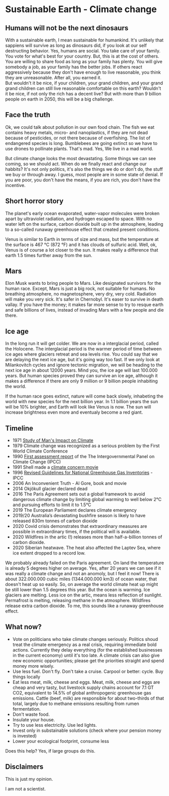 # Sustainable Earth - Climate change

## Humans will not be the next dinosaurs

With a sustainable earth, I mean sustainable for humankind. It's unlikely that sappiens will survive as long as dinosaurs did, if you look at our self destructing behavior. Yes, humans are social. You take care of your family. You vote for what's best for your country. But, this is at the cost of others. You are willing to share food as long as your family has plenty. You will give somebody a job, as your family has the better jobs. If others react aggressively because they don't have enough to live reasonable, you think they are unreasonable. After all, you earned it.   
But wouldn't it be nice, if your children, your grand children, and your grand grand children can still live reasonable comfortable on this earth?
Wouldn't it be nice, if not only the rich has a decent live?
But with more than 9 billion people on earth in 2050, this will be a big challenge.

## Face the truth

Ok, we could talk about pollution in our own food chain. The fish we eat contains heavy metals, micro- and nanoplastics, if they are not dead because of pesticides, or not there because of overfishing. The list of endangered species is long. Bumblebees are going extinct so we have to use drones to pollinate plants. That's mad. Yes, We live in a mad world.

But climate change looks the most devastating. 
Some things we can see coming, so we should act.
When do we finally react and change our habbits? It's not only politics, it's also the things we do or don't do, the stuff we buy or through away. 
I guess, most people are in some state of denial. If you are poor, you don't have the means, if you are rich, you don't have the incentive.

## Short horror story

The planet's early ocean evaporated, water-vapor molecules were broken apart by ultraviolet radiation, and hydrogen escaped to space. With no water left on the surface, carbon dioxide built up in the atmosphere, leading to a so-called runaway greenhouse effect that created present conditions.

Venus is similar to Earth in terms of size and mass, but the temperature at the surface is 467 °C (872 °F) and it has clouds of sulfuric acid.
Well, ok, Venus is of course a lot closer to the sun. It makes really a difference that earth 1.5 times further away from the sun.

## Mars

Elon Musk wants to bring people to Mars. Like designated survivors for the human race. Except, Mars is just a big rock, not suitable for humans. No breathing atmosphere, no magnetosphere, very dry, very cold. Radiation will make you very sick. It's safer in Chernobyl. It's easer to survive in death vallay. If you have the money; it makes far more sense to try to resque earth and safe billions of lives, instead of invading Mars with a few people and die there.

## Ice age

In the long run it will get colder. We are now in a interglacial period, called the Holocene. The interglacial period is the warmer period of time between ice ages where glaciers retreat and sea levels rise. You could say that we are delaying the next ice age, but it's going way too fast. If we only look at Milankovitch cycles and ignore tectonic migration, we will be heading to the next ice age in about 12000 years. Mind you, the ice age will last 100.000 years. But human species proved they can survive an ice age, although it makes a difference if there are only 9 million or 9 billion people inhabiting the world.

If the human race goes extinct, nature will come back slowly, inhabeting the world with new species for the next billion year. In 1.1 billion years the sun will be 10% brighter, and Earth will look like Venus is now. The sun will increase brightness even more and eventualy become a red giant.

## Timeline

- 1971 [Study of Man's Impact on Climate](https://mitpress.mit.edu/contributors/study-mans-impact-climate-smic)
- 1979 Climate change was recognized as a serious problem by the First World Climate Conference
- 1990 [First assessment report](https://www.ipcc.ch/assessment-report/ar1/) of the The Intergovernmental Panel on Climate Change (IPCC)
- 1991 Shell made a [climate concern movie](https://www.youtube.com/watch?v=vTlYYlRN0LY)
- 1996 [Revised Guidelines for National Greenhouse Gas Inventories](https://www.ipcc-nggip.iges.or.jp/public/gl/invs1.html) - IPCC
- 2006 An Inconvenient Truth - Al Gore, book and movie
- 2014 Okjökull glacier declared dead
- 2016 The Paris Agreement sets out a global framework to avoid dangerous climate change by limiting global warming to well below 2°C and pursuing efforts to limit it to 1.5°C
- 2019 The European Parliament declares climate emergency
- 2019/20 Australia’s devastating bushfire season is likely to have released 830m tonnes of carbon dioxide
- 2020 Covid crisis demonstrates that extraordinary measures are possible in extraordinary times, if the political will is available.
- 2020 Wildfires in the artic (!) releases more than half-a-billion tonnes of carbon dioxide.
- 2020 Siberian heatwave. The heat also affected the Laptev Sea, where ice extent dropped to a record low. 

We probably already failed on the Paris agreement. On land the temperature is already 5 degrees higher on average. Yes, after 20 years we can see if it was really a climate change and not an anomoly, but I feel it now! There is about 322.000.000 cubic miles (1344.000.000 km3) of ocean water, that doesn't heat up so easily. So, on average the world climate heat up might be still lower than 1.5 degrees this year. But the ocean is warming. Ice glaciers are melting. Less ice on the artic, means less reflection of sunlight. Permafrost is melting, releasing methane in the atmosphere. Wildfires release extra carbon dioxide. To me, this sounds like a runaway greenhouse effect.

## What now?

- Vote on politicians who take climate changes seriously. Politics shoud treat the climate emergency as a real crisis, requiring immediate bold actions. Currently they delay everything (for the established businesses in the current economy) until it's too late. A climate crisis can also give new economic opportunities; please get the priorities straight and spend money more wisely.
- Use less fuel. Don't fly. Don't take a cruise. Carpool or better: cycle. Buy things locally
- Eat less meat, milk, cheese and eggs. Meat, milk, cheese and eggs are cheap and very tasty, but livestock supply chains account for 7.1 GT CO2, equivalent to 14.5% of global anthropogenic greenhouse gas emissions. Cattle (beef, milk) are responsible for about two-thirds of that total, largely due to methane emissions resulting from rumen fermentation. 
- Don't waste food.
- Insulate your house.
- Try to use less electricity. Use led lights. 
- Invest only in substainable solutions (check where your pension money is invested)
- Lower your ecological footprint, consume less

Does this help? Yes, if large groups do this.

## Disclaimers

This is just my opinion.

I am not a scientist. 
